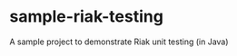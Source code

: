 sample-riak-testing
===================

A sample project to demonstrate Riak unit testing (in Java)